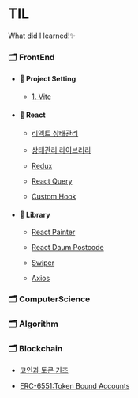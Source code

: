 # TIL
What did I learned!✨

### 🗂️ FrontEnd
- #### 📂 Project Setting
  - [1. Vite](https://github.com/lydiacho/TIL/blob/main/FrontEnd/Vite.md)

- #### 📂 React
  - [리액트 상태관리](https://github.com/lydiacho/TIL/blob/main/FrontEnd/ReactState.md)

  - [상태관리 라이브러리](https://github.com/lydiacho/TIL/blob/main/FrontEnd/StateManagement.md)

  - [Redux](https://github.com/lydiacho/TIL/blob/main/FrontEnd/Redux.md)

  - [React Query](https://github.com/lydiacho/TIL/blob/main/FrontEnd/ReactQuery.md)

  - [Custom Hook](https://github.com/lydiacho/TIL/blob/main/FrontEnd/CustomHook.md)

- #### 📂 Library
  - [React Painter](https://github.com/lydiacho/TIL/blob/main/FrontEnd/ReactPainter.md)

  - [React Daum Postcode](https://github.com/lydiacho/TIL/blob/main/FrontEnd/ReactDaumPostcode.md)

  - [Swiper](https://github.com/lydiacho/TIL/blob/main/FrontEnd/Swiper.md)

  - [Axios](https://github.com/lydiacho/TIL/blob/main/FrontEnd/Axios.md)


### 🗂️ ComputerScience

### 🗂️ Algorithm

### 🗂️ Blockchain
- [코인과 토큰 기초](https://github.com/lydiacho/TIL/blob/main/Blockchain/CoinAndToken.md)

- [ERC-6551:Token Bound Accounts](https://github.com/lydiacho/TIL/blob/main/Blockchain/ERC6551.md)
